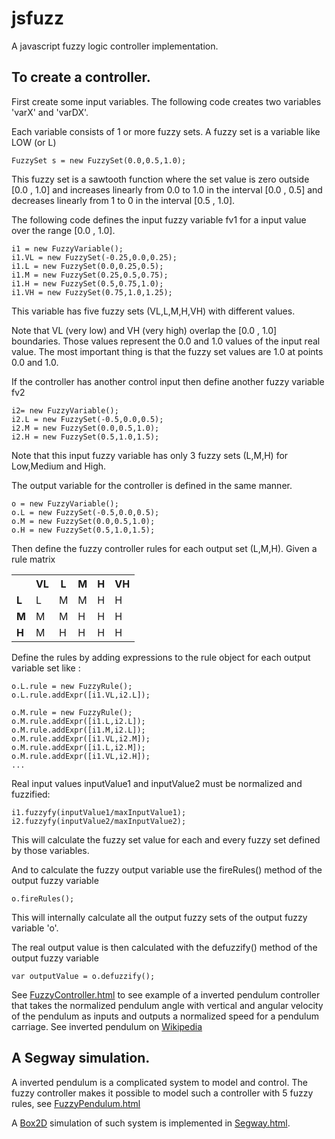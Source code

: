 jsfuzz
======

A javascript fuzzy logic controller implementation.

To create a controller.
------------------------

First create some input variables.  The following code creates 
two variables 'varX' and 'varDX'. 

Each variable consists of 1 or more fuzzy sets.  A fuzzy set is a variable
 like LOW (or L) 

	FuzzySet s = new FuzzySet(0.0,0.5,1.0);
	
This fuzzy set is a sawtooth function where the set value is zero outside [0.0 , 1.0] and increases 
linearly from 0.0 to 1.0 in the interval [0.0 , 0.5] and decreases linearly from 1 to 0 in the interval
[0.5 , 1.0].

The following code defines the input fuzzy variable fv1 for a input value over the range [0.0 , 1.0]. 

	i1 = new FuzzyVariable();
	i1.VL = new FuzzySet(-0.25,0.0,0.25);
	i1.L = new FuzzySet(0.0,0.25,0.5);
	i1.M = new FuzzySet(0.25,0.5,0.75);
	i1.H = new FuzzySet(0.5,0.75,1.0);
	i1.VH = new FuzzySet(0.75,1.0,1.25);

This variable has five fuzzy sets (VL,L,M,H,VH) with different values.	
	
Note that VL (very low) and VH (very high) overlap the [0.0 , 1.0]  boundaries.   Those values represent
the 0.0 and 1.0 values of the input real value.  The most important thing is that the fuzzy set  values are 1.0 
at points 0.0 and 1.0.

If the controller has another control input then define another fuzzy variable fv2

	i2= new FuzzyVariable();
	i2.L = new FuzzySet(-0.5,0.0,0.5);
	i2.M = new FuzzySet(0.0,0.5,1.0);
	i2.H = new FuzzySet(0.5,1.0,1.5);

Note that this input fuzzy variable has only 3 fuzzy sets (L,M,H) for Low,Medium and High.

The output variable for the controller is defined in the same manner.   

	o = new FuzzyVariable();
	o.L = new FuzzySet(-0.5,0.0,0.5);
	o.M = new FuzzySet(0.0,0.5,1.0);
	o.H = new FuzzySet(0.5,1.0,1.5);
	
Then define the fuzzy controller rules for each output set (L,M,H).  Given a rule matrix

<table>
	<tr>
		<th></th>
		<th>VL</th>
		<th>L</th>
		<th>M</th>
		<th>H</th>
		<th>VH</th>
	</tr>
	<tr>	
		<td><b>L</b></td>
		<td>L</td>
		<td>M</td>
		<td>M</td>
		<td>H</td>
		<td>H</td>
	</tr>
	<tr>	
		<td><b>M</b></td>
		<td>M</td>
		<td>M</td>
		<td>H</td>
		<td>H</td>
		<td>H</td>
	</tr>
		<tr>	
		<td><b>H</b></td>
		<td>M</td>
		<td>H</td>
		<td>H</td>
		<td>H</td>
		<td>H</td>
	</tr>
	
	
</table>

Define the rules by adding expressions to the rule object for each output variable set like : 

	o.L.rule = new FuzzyRule();
	o.L.rule.addExpr([i1.VL,i2.L]);

	o.M.rule = new FuzzyRule();
	o.M.rule.addExpr([i1.L,i2.L]);
	o.M.rule.addExpr([i1.M,i2.L]);
	o.M.rule.addExpr([i1.VL,i2.M]);
	o.M.rule.addExpr([i1.L,i2.M]);
	o.M.rule.addExpr([i1.VL,i2.H]);
	...
	
Real input values inputValue1 and inputValue2 must be normalized and fuzzified:

	i1.fuzzyfy(inputValue1/maxInputValue1);
	i2.fuzzyfy(inputValue2/maxInputValue2);
	
This will calculate the fuzzy set value for each and every fuzzy set defined by those variables.
	
And to calculate the fuzzy output variable use the fireRules() method of the output fuzzy variable

	o.fireRules();
	
This will internally calculate all the output fuzzy sets of the output fuzzy variable 'o'.  

The real output value is then calculated with the defuzzify() method of the output fuzzy variable

	var outputValue = o.defuzzify();
	
See [FuzzyController.html](https://github.com/arnigeir/jsfuzz/blob/master/FuzzyController.html) to see example of a inverted pendulum controller that takes the normalized pendulum 
angle with vertical and angular velocity of the pendulum as inputs and outputs a normalized speed for 
a pendulum carriage. See inverted pendulum on [Wikipedia](http://en.wikipedia.org/wiki/Inverted_pendulum)

A Segway simulation.
------------------------	
	
A inverted pendulum is a complicated system to model and control.  The fuzzy controller makes it possible
to model such a controller with 5 fuzzy rules, see [FuzzyPendulum.html](https://github.com/arnigeir/jsfuzz/blob/master/segway/fuzzyPendulum.js)

A [Box2D](http://box2d.org/) simulation of such system is implemented in  [Segway.html](https://github.com/arnigeir/jsfuzz/blob/master/segway/segway.html).
	

